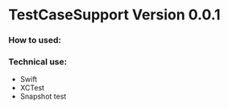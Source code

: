 # TestCaseSupport Version 0.0.1

### How to used:


### Technical use:
- Swift
- XCTest
- Snapshot test
